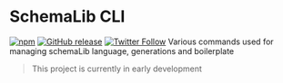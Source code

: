 # SchemaLib CLI
[![npm](https://img.shields.io/npm/v/npm.svg)](https://github.com/schemalib/schemalib-cli)
[![GitHub release](https://img.shields.io/github/release/qubyte/rubidium.svg)](https://github.com/schemalib/schemalib-cli/releases)
[![Twitter Follow](https://img.shields.io/twitter/follow/espadrine.svg?style=social&label=Follow)](https://twitter.com/schemalib)
Various commands used for managing schemaLib language, generations and boilerplate

>This project is currently in early development
